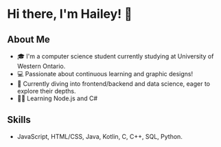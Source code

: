 # Hi there, I'm Hailey! 👋

## About Me
- 🎓 I'm a computer science student currently studying at University of Western Ontario.
- 💻 Passionate about continuous learning and graphic designs!
- 🌱 Currently diving into frontend/backend and data science, eager to explore their depths.
- ✍🏻 Learning Node.js and C#

## Skills
- JavaScript, HTML/CSS, Java, Kotlin, C, C++, SQL, Python.
